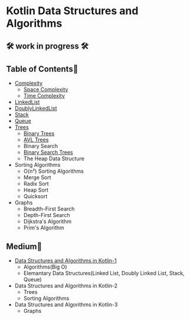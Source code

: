 # Kotlin Data Structures and Algorithms

## 🛠	work in progress 🛠

## Table of Contents📝
- [Complexity](https://github.com/betulnecanli/KotlinDataStructuresAlgorithms/tree/master/app/src/main/java/com/betulnecanli/kotlindatastructuresalgorithms/Complexity "Complexity")
  - [Space Complexity](https://github.com/betulnecanli/KotlinDataStructuresAlgorithms/tree/master/app/src/main/java/com/betulnecanli/kotlindatastructuresalgorithms/Complexity/SpaceComplexity "SpaceComplexity")
  - [Time Complexity](https://github.com/betulnecanli/KotlinDataStructuresAlgorithms/tree/master/app/src/main/java/com/betulnecanli/kotlindatastructuresalgorithms/Complexity/TimeComplexity "TimeComplexity")
- [LinkedList](https://github.com/betulnecanli/KotlinDataStructuresAlgorithms/tree/master/app/src/main/java/com/betulnecanli/kotlindatastructuresalgorithms/LinkedList "LinkedList")
- [DoublyLinkedList](https://github.com/betulnecanli/KotlinDataStructuresAlgorithms/tree/master/app/src/main/java/com/betulnecanli/kotlindatastructuresalgorithms/DoublyLinkedList "DoublyLinkedList")
- [Stack](https://github.com/betulnecanli/KotlinDataStructuresAlgorithms/tree/master/app/src/main/java/com/betulnecanli/kotlindatastructuresalgorithms/Stack "Stack")
- [Queue](https://github.com/betulnecanli/KotlinDataStructuresAlgorithms/tree/master/app/src/main/java/com/betulnecanli/kotlindatastructuresalgorithms/Queue "Queue")
- [Trees](https://github.com/betulnecanli/KotlinDataStructuresAlgorithms/tree/master/app/src/main/java/com/betulnecanli/kotlindatastructuresalgorithms/Trees "Tree")
  - [Binary Trees](https://github.com/betulnecanli/KotlinDataStructuresAlgorithms/tree/master/app/src/main/java/com/betulnecanli/kotlindatastructuresalgorithms/Trees/BinaryTrees "Binary Trees")
  - [AVL Trees](https://github.com/betulnecanli/KotlinDataStructuresAlgorithms/tree/master/app/src/main/java/com/betulnecanli/kotlindatastructuresalgorithms/Trees/AVLTrees "AVL Trees")
  - Binary Search
  - [Binary Search Trees](https://github.com/betulnecanli/KotlinDataStructuresAlgorithms/tree/master/app/src/main/java/com/betulnecanli/kotlindatastructuresalgorithms/Trees/BinarySearchTrees "Binary Search Trees")
  - The Heap Data Structure
- Sorting Algorithms
  - O(n²) Sorting Algorithms
  - Merge Sort
  - Radix Sort
  - Heap Sort
  - Quicksort
- Graphs
  - Breadth-First Search
  - Depth-First Search
  - Dijkstra's Algorithm
  - Prim's Algorithm

## Medium📜
- [Data Structures and Algorithms in Kotlin-1](https://medium.com/@betulnecanli/data-structures-and-algorithms-in-kotlin-1-6500cdbefe14 "Data Structures and Algorithms in Kotlin-1")
  -  Algorithms(Big O)
  -  Elemantary Data Structures(Linked List, Doubly Linked List, Stack, Queue)
 - Data Structures and Algorithms in Kotlin-2
   - Trees
   - Sorting Algorithms
 - Data Structures and Algorithms in Kotlin-3
   - Graphs

